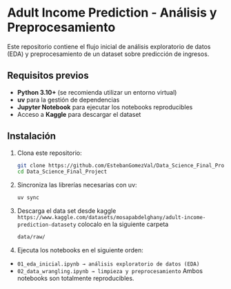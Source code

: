 # Adult Income Prediction - Análisis y Preprocesamiento

Este repositorio contiene el flujo inicial de análisis exploratorio de datos (EDA) y preprocesamiento de un dataset sobre predicción de ingresos.  

## Requisitos previos

- **Python 3.10+** (se recomienda utilizar un entorno virtual)
- **uv** para la gestión de dependencias
- **Jupyter Notebook** para ejecutar los notebooks reproducibles
- Acceso a **Kaggle** para descargar el dataset

## Instalación

1. Clona este repositorio:
   ```bash
   git clone https://github.com/EstebanGomezVal/Data_Science_Final_Project.git
   cd Data_Science_Final_Project
   ```

2. Sincroniza las librerías necesarias con uv:
   ```bash
   uv sync
   ```

3. Descarga el data set desde kaggle `https://www.kaggle.com/datasets/mosapabdelghany/adult-income-prediction-datasety` colocalo en la siguiente carpeta
    ``` bash
    data/raw/
    ```

4. Ejecuta los notebooks en el siguiente orden:
- `01_eda_inicial.ipynb → análisis exploratorio de datos (EDA)`
- `02_data_wrangling.ipynb → limpieza y preprocesamiento`
Ambos notebooks son totalmente reproducibles.





